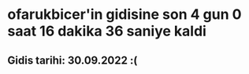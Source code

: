# ofarukbicer'in gidisine son 4 gun 0 saat 16 dakika 36 saniye kaldi

## Gidis tarihi: 30.09.2022 :(